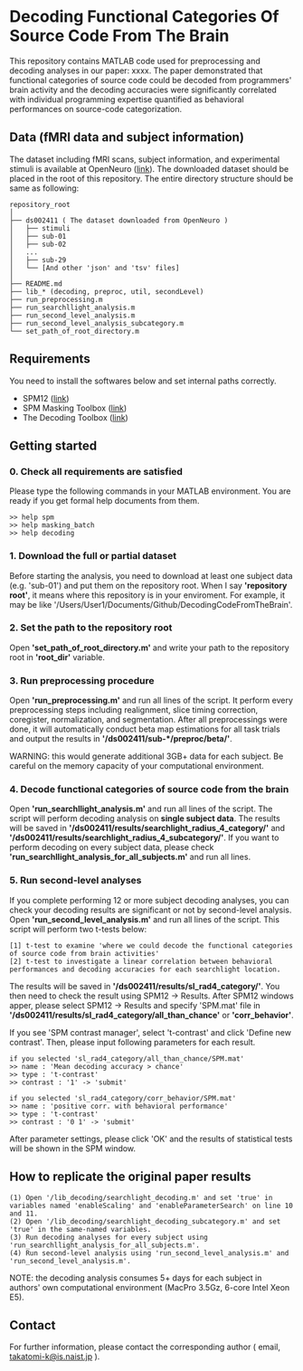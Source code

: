 # Decoding Functional Categories Of Source Code From The Brain

This repository contains MATLAB code used for preprocessing and decoding analyses in our paper: xxxx. The paper demonstrated that functional categories of source code could be decoded from programmers' brain activity and the decoding accuracies were significantly correlated with individual programming expertise quantified as behavioral performances on source-code categorization.

## Data (fMRI data and subject information)

The dataset including fMRI scans, subject information, and experimental stimuli is available at OpenNeuro ([link](https://openneuro.org/)).
The downloaded dataset should be placed in the root of this repository. The entire directory structure should be same as following:

```
repository_root
│
├── ds002411 ( The dataset downloaded from OpenNeuro )
│   ├── stimuli
│   ├── sub-01
│   ├── sub-02
│   ...
│   ├── sub-29
│   └── [And other 'json' and 'tsv' files]
│
├── README.md
├── lib_* (decoding, preproc, util, secondLevel)
├── run_preprocessing.m
├── run_searchllight_analysis.m
├── run_second_level_analysis.m
├── run_second_level_analysis_subcategory.m
└── set_path_of_root_directory.m
```

## Requirements

You need to install the softwares below and set internal paths correctly.

* SPM12 ([link](https://www.fil.ion.ucl.ac.uk/spm/software/spm12/))
* SPM Masking Toolbox ([link](http://www0.cs.ucl.ac.uk/staff/g.ridgway/masking/))
* The Decoding Toolbox ([link](https://sites.google.com/site/tdtdecodingtoolbox/))

## Getting started

### 0. Check all requirements are satisfied

Please type the following commands in your MATLAB environment. You are ready if you get formal help documents from them.

```
>> help spm
>> help masking_batch
>> help decoding
```

### 1. Download the full or partial dataset

Before starting the analysis, you need to download at least one subject data (e.g. 'sub-01') and put them on the repository root.
When I say **'repository root'**, it means where this repository is in your enviroment. For example, it may be like '/Users/User1/Documents/Github/DecodingCodeFromTheBrain'.

### 2. Set the path to the repository root

Open **'set_path_of_root_directory.m'** and write your path to the repository root in **'root_dir'** variable.

### 3. Run preprocessing procedure

Open **'run_preprocessing.m'** and run all lines of the script. It perform every preprocessing steps including realignment, slice timing correction, coregister, normalization, and segmentation. After all preprocessings were done, it will automatically conduct beta map estimations for all task trials and output the results in **'/ds002411/sub-*/preproc/beta/'**.

WARNING: this would generate additional 3GB+ data for each subject. Be careful on the memory capacity of your computational environment.

### 4. Decode functional categories of source code from the brain

Open **'run_searchllight_analysis.m'** and run all lines of the script. The script will perform decoding analysis on **single subject data**. 
The results will be saved in **'/ds002411/results/searchlight_radius_4_category/'** and **'/ds002411/results/searchlight_radius_4_subcategory/'**.
If you want to perform decoding on every subject data, please check **'run_searchllight_analysis_for_all_subjects.m'** and run all lines.

### 5. Run second-level analyses

If you complete performing 12 or more subject decoding analyses, you can check your decoding results are significant or not by second-level analysis.
Open **'run_second_level_analysis.m'** and run all lines of the script. This script will perform two t-tests below:

```
[1] t-test to examine 'where we could decode the functional categories of source code from brain activities'
[2] t-test to investigate a linear correlation between behavioral performances and decoding accuracies for each searchlight location.
```

The results will be saved in **'/ds002411/results/sl_rad4_category/'**. You then need to check the result using SPM12 -> Results. After SPM12 windows apper, please select SPM12 -> Results and specify 'SPM.mat' file in **'/ds002411/results/sl_rad4_category/all_than_chance'** or **'corr_behavior'**.

If you see 'SPM contrast manager', select 't-contrast' and click 'Define new contrast'. Then, please input following parameters for each result.

```
if you selected 'sl_rad4_category/all_than_chance/SPM.mat'
>> name : 'Mean decoding accuracy > chance'
>> type : 't-contrast'
>> contrast : '1' -> 'submit'

if you selected 'sl_rad4_category/corr_behavior/SPM.mat'
>> name : 'positive corr. with behavioral performance'
>> type : 't-contrast'
>> contrast : '0 1' -> 'submit'
```

After parameter settings, please click 'OK' and the results of statistical tests will be shown in the SPM window.

## How to replicate the original paper results

```
(1) Open '/lib_decoding/searchlight_decoding.m' and set 'true' in variables named 'enableScaling' and 'enableParameterSearch' on line 10 and 11.
(2) Open '/lib_decoding/searchlight_decoding_subcategory.m' and set 'true' in the same-named variables.
(3) Run decoding analyses for every subject using 'run_searchllight_analysis_for_all_subjects.m'.
(4) Run second-level analysis using 'run_second_level_analysis.m' and 'run_second_level_analysis.m'.
```

NOTE: the decoding analysis consumes 5+ days for each subject in authors' own computational environment (MacPro 3.5Gz, 6-core Intel Xeon E5).

## Contact

For further information, please contact the corresponding author ( email, takatomi-k@is.naist.jp ).